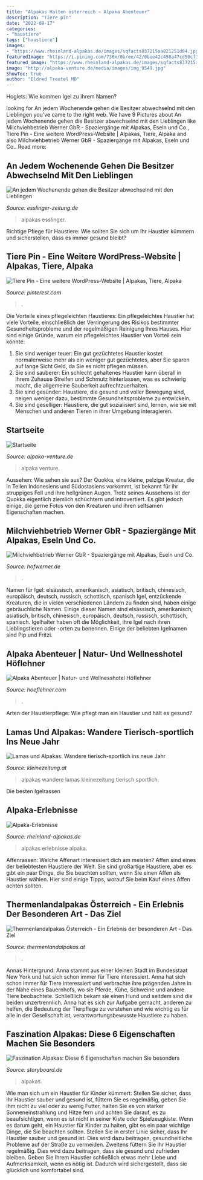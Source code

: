 ```yaml
---
title: "Alpakas Halten österreich ~ Alpaka Abenteuer"
description: "Tiere pin"
date: "2022-09-17"
categories:
- "haustiere"
tags: ["haustiere"]
images:
- "https://www.rheinland-alpakas.de/images/sqfacts837215aa821251d04.jpg"
featuredImage: "https://i.pinimg.com/736x/0b/ee/42/0bee42c450a47cd50cf1171a898739bf.jpg"
featured_image: "https://www.rheinland-alpakas.de/images/sqfacts837215aa821251d04.jpg"
image: "http://alpaka-venture.de/media/images/img_9549.jpg"
ShowToc: true
author: "Eldred Treutel MD"
---
```



Hoglets: Wie kommen Igel zu ihrem Namen?

	

		
looking for An jedem Wochenende gehen die Besitzer abwechselnd mit den Lieblingen you've came to the right web. We have 9 Pictures about An jedem Wochenende gehen die Besitzer abwechselnd mit den Lieblingen like Milchviehbetrieb Werner GbR - Spaziergänge mit Alpakas, Eseln und Co., Tiere Pin - Eine weitere WordPress-Website | Alpakas, Tiere, Alpaka and also Milchviehbetrieb Werner GbR - Spaziergänge mit Alpakas, Eseln und Co.. Read more:
		
    
## An Jedem Wochenende Gehen Die Besitzer Abwechselnd Mit Den Lieblingen

<img loading=lazy src="https://www.esslinger-zeitung.de/media.media.d45987e9-dc95-4fd0-a004-a59df39bc20d.normalized.jpg" onerror="this.onerror=null;this.src='https://tse2.mm.bing.net/th?id=OIP.8Ca5HaagiwKOE4YszRxifQHaE3&amp;pid=15.1';" alt="An jedem Wochenende gehen die Besitzer abwechselnd mit den Lieblingen">

_Source: esslinger-zeitung.de_

>alpakas esslinger. 

	

Richtige Pflege für Haustiere: Wie sollten Sie sich um Ihr Haustier kümmern und sicherstellen, dass es immer gesund bleibt?

    
## Tiere Pin - Eine Weitere WordPress-Website | Alpakas, Tiere, Alpaka

<img loading=lazy src="https://i.pinimg.com/736x/0b/ee/42/0bee42c450a47cd50cf1171a898739bf.jpg" onerror="this.onerror=null;this.src='https://tse3.mm.bing.net/th?id=OIP.ize5FbGFCnL2BqUI8acebgHaNK&amp;pid=15.1';" alt="Tiere Pin - Eine weitere WordPress-Website | Alpakas, Tiere, Alpaka">

_Source: pinterest.com_

>. 

	

Die Vorteile eines pflegeleichten Haustieres:
Ein pflegeleichtes Haustier hat viele Vorteile, einschließlich der Verringerung des Risikos bestimmter Gesundheitsprobleme und der regelmäßigen Reinigung Ihres Hauses. Hier sind einige Gründe, warum ein pflegeleichtes Haustier von Vorteil sein könnte:
1) Sie sind weniger teuer: Ein gut gezüchtetes Haustier kostet normalerweise mehr als ein weniger gut gezüchtetes, aber Sie sparen auf lange Sicht Geld, da Sie es nicht pflegen müssen.
2) Sie sind sauberer: Ein schlecht gehaltenes Haustier kann überall in Ihrem Zuhause Streifen und Schmutz hinterlassen, was es schwierig macht, die allgemeine Sauberkeit aufrechtzuerhalten.
3) Sie sind gesünder: Haustiere, die gesund und voller Bewegung sind, neigen weniger dazu, bestimmte Gesundheitsprobleme zu entwickeln.
4) Sie sind geselliger: Haustiere, die gut sozialisiert sind, lernen, wie sie mit Menschen und anderen Tieren in ihrer Umgebung interagieren.

    
## Startseite

<img loading=lazy src="http://alpaka-venture.de/media/images/img_9549.jpg" onerror="this.onerror=null;this.src='https://tse4.mm.bing.net/th?id=OIP.QSqg2VvXoMIA7ARTHfK7IgAAAA&amp;pid=15.1';" alt="Startseite">

_Source: alpaka-venture.de_

>alpaka venture. 

	

Aussehen: Wie sehen sie aus?
Der Quokka, eine kleine, pelzige Kreatur, die in Teilen Indonesiens und Südostasiens vorkommt, ist bekannt für ihr struppiges Fell und ihre hellgrünen Augen. Trotz seines Aussehens ist der Quokka eigentlich ziemlich schüchtern und introvertiert. Es gibt jedoch einige, die gerne Fotos von den Kreaturen und ihren seltsamen Eigenschaften machen.

    
## Milchviehbetrieb Werner GbR - Spaziergänge Mit Alpakas, Eseln Und Co.

<img loading=lazy src="https://fotos.verwaltungsportal.de/seitengenerator/gross/das_sind_wir_-_tiere_-_alpakas.jpg" onerror="this.onerror=null;this.src='https://tse1.mm.bing.net/th?id=OIP.xwNd3lEXf5LXn1u4ncM5OAHaHO&amp;pid=15.1';" alt="Milchviehbetrieb Werner GbR - Spaziergänge mit Alpakas, Eseln und Co.">

_Source: hofwerner.de_

>. 

	

Namen für Igel: elsässisch, amerikanisch, asiatisch, britisch, chinesisch, europäisch, deutsch, russisch, schottisch, spanisch
Igel, entzückende Kreaturen, die in vielen verschiedenen Ländern zu finden sind, haben einige gebräuchliche Namen. Einige dieser Namen sind elsässisch, amerikanisch, asiatisch, britisch, chinesisch, europäisch, deutsch, russisch, schottisch, spanisch. Igelhalter haben oft die Möglichkeit, ihre Igel nach ihren Lieblingstieren oder -orten zu benennen. Einige der beliebten Igelnamen sind Pip und Fritzi.

    
## Alpaka Abenteuer | Natur- Und Wellnesshotel Höflehner

<img loading=lazy src="https://hoeflehners.com/var/hoeflehner/storage/images/media/bilder/unsortiert/alpakagehege/515804-1-ger-DE/Alpakagehege_reference.jpg" onerror="this.onerror=null;this.src='https://tse3.mm.bing.net/th?id=OIP.faJNOvkZ7NmrPig56EihZgHaFj&amp;pid=15.1';" alt="Alpaka Abenteuer | Natur- und Wellnesshotel Höflehner">

_Source: hoeflehner.com_

>. 

	

Arten der Haustierpflege: Wie pflegt man ein Haustier und hält es gesund?

    
## Lamas Und Alpakas: Wandere Tierisch-sportlich Ins Neue Jahr

<img loading=lazy src="https://media.kleinezeitung.at/images/uploads/7/f/c/5748732/Hairy-woolen-Alpaca_1578486430423216_v1_h.jpg" onerror="this.onerror=null;this.src='https://tse2.mm.bing.net/th?id=OIP.a_g2WE-reyIjquPdI8R3HwHaEc&amp;pid=15.1';" alt="Lamas und Alpakas: Wandere tierisch-sportlich ins neue Jahr">

_Source: kleinezeitung.at_

>alpakas wandere lamas kleinezeitung tierisch sportlich. 

	

Die besten Igelrassen

    
## Alpaka-Erlebnisse

<img loading=lazy src="https://www.rheinland-alpakas.de/images/sqfacts837215aa821251d04.jpg" onerror="this.onerror=null;this.src='https://tse3.mm.bing.net/th?id=OIP.NZOtK0ieEY82QfF77gyHQQAAAA&amp;pid=15.1';" alt="Alpaka-Erlebnisse">

_Source: rheinland-alpakas.de_

>alpakas erlebnisse alpaka. 

	

Affenrassen: Welche Affenart interessiert dich am meisten?
Affen sind eines der beliebtesten Haustiere der Welt. Sie sind großartige Haustiere, aber es gibt ein paar Dinge, die Sie beachten sollten, wenn Sie einen Affen als Haustier wählen. Hier sind einige Tipps, worauf Sie beim Kauf eines Affen achten sollten.

    
## Thermenlandalpakas Österreich - Ein Erlebnis Der Besonderen Art - Das Ziel

<img loading=lazy src="http://www.thermenlandalpakas.at/s/cc_images/cache_2273124.png?t=1351102455" onerror="this.onerror=null;this.src='https://tse4.mm.bing.net/th?id=OIP.CK5G4fLYkUrfX-CbZgbCvQAAAA&amp;pid=15.1';" alt="Thermenlandalpakas Österreich - Ein Erlebnis der besonderen Art - Das Ziel">

_Source: thermenlandalpakas.at_

>. 

	

Annas Hintergrund: Anna stammt aus einer kleinen Stadt im Bundesstaat New York und hat sich schon immer für Tiere interessiert.
Anna hat sich schon immer für Tiere interessiert und verbrachte ihre prägenden Jahre in der Nähe eines Bauernhofs, wo sie Pferde, Kühe, Schweine und andere Tiere beobachtete. Schließlich bekam sie einen Hund und seitdem sind die beiden unzertrennlich. Anna hat es sich zur Aufgabe gemacht, anderen zu helfen, die Bedeutung der Tierpflege zu verstehen und wie wichtig es für alle in der Gesellschaft ist, verantwortungsbewusste Haustiere zu haben.

    
## Faszination Alpakas: Diese 6 Eigenschaften Machen Sie Besonders

<img loading=lazy src="https://www.storyboard.de/site/assets/files/1565/seemagazin_alpakas_alpaca_mit_baby_3100px_72dpi.512x640.jpg" onerror="this.onerror=null;this.src='https://tse3.mm.bing.net/th?id=OIP.lL0xpcBNDFdqhCAtNOyEFgHaJQ&amp;pid=15.1';" alt="Faszination Alpakas: Diese 6 Eigenschaften machen Sie besonders">

_Source: storyboard.de_

>alpakas. 

	

Wie man sich um ein Haustier für Kinder kümmert: Stellen Sie sicher, dass Ihr Haustier sauber und gesund ist, füttern Sie es regelmäßig, geben Sie ihm nicht zu viel oder zu wenig Futter, halten Sie es von starker Sonneneinstrahlung und Hitze fern und achten Sie darauf, es zu beaufsichtigen, wenn es ist nicht in seiner Kiste oder Spielzeugkiste.
Wenn es darum geht, ein Haustier für Kinder zu halten, gibt es ein paar wichtige Dinge, die Sie beachten sollten. Stellen Sie in erster Linie sicher, dass Ihr Haustier sauber und gesund ist. Dies wird dazu beitragen, gesundheitliche Probleme auf der Straße zu vermeiden. Zweitens füttern Sie Ihr Haustier regelmäßig. Dies wird dazu beitragen, dass sie gesund und zufrieden bleiben. Geben Sie Ihrem Haustier schließlich etwas mehr Liebe und Aufmerksamkeit, wenn es nötig ist. Dadurch wird sichergestellt, dass sie glücklich und komfortabel sind.

